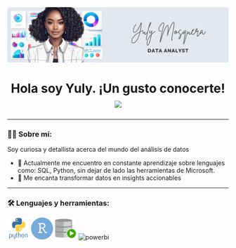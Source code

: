 
<div id="header" align="center">
  <img decoding="async" src="https://github.com/Mosquera24/Mosquera24/blob/main/Banner%20Para%20Linkedin%20Data%20Analyst.png" width="800"/>
</div>

<div id="header" align="center">
  <h1>
    Hola soy Yuly. ¡Un gusto conocerte!
    <img decoding="async" src="https://media.giphy.com/media/hvRJCLFzcasrR4ia7z/giphy.gif" width="30px"/>
</h1>
  </div>

  ---
 <div id="header" align="left">

### :woman_technologist: Sobre mí:
Soy curiosa y detallista acerca del mundo del análisis de datos
* :disguised_face: Actualmente me encuentro en constante aprendizaje sobre lenguajes  como: SQL, Python, sin dejar de lado las herramientas de Microsoft.
* :sparkling_heart: Me encanta transformar datos en insights accionables
---

### :hammer_and_wrench: Lenguajes y herramientas:
<div id="header" align="left">
    <img decoding="async" src="https://github.com/devicons/devicon/blob/master/icons/python/python-original-wordmark.svg" width="50" alt="python"/>
  </a>
    <img decoding="async" src="https://github.com/devicons/devicon/blob/master/icons/rstudio/rstudio-original.svg" width="50" alt="Rstudio"/> 

  </a>
 <img decoding="async" src="https://github.com/devicons/devicon/blob/master/icons/sqldeveloper/sqldeveloper-original.svg" width="50" alt="SQL"/>
  </a>
 <img decoding="async" src="https://img.shields.io/badge/Power_BI-FFBE00?style=for-the-badge&logo=Power-BI&logoColor=white" alt="powerbi"/>
  </a>

</div>
